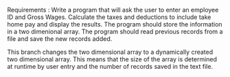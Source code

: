 Requirements : 
Write a program that will ask the user to enter an employee ID and Gross Wages. 
Calculate the taxes and deductions to include take home pay and display the results. 
The program should store the information in a two dimenional array. 
The program should read previous records from a file and save the new records added. 

This branch changes the two dimensional array to a dynamically created two dimensional array.  This means that the size of the array is determined at runtime by user entry
and the number of records saved in the text file.
